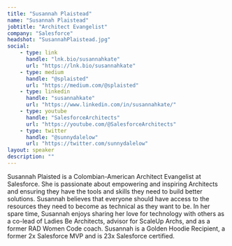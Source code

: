```yaml
---
title: "Susannah Plaistead"
name: "Susannah Plaistead"
jobtitle: "Architect Evangelist"
company: "Salesforce"
headshot: "SusannahPlaistead.jpg"
social:
    - type: link
      handle: "lnk.bio/susannahkate"
      url: "https://lnk.bio/susannahkate"
    - type: medium
      handle: "@splaisted"
      url: "https://medium.com/@splaisted"
    - type: linkedin
      handle: "susannahkate"
      url: "https://www.linkedin.com/in/susannahkate/"
    - type: youtube
      handle: "SalesforceArchitects"
      url: "https://youtube.com/@SalesforceArchitects"
    - type: twitter
      handle: "@sunnydalelow"
      url: "https://twitter.com/sunnydalelow"
layout: speaker
description: ""
---
```


Susannah Plaisted is a Colombian-American Architect Evangelist at Salesforce. She is passionate about empowering and inspiring Architects and ensuring they have the tools and skills they need to build better solutions. Susannah believes that everyone should have access to the resources they need to become as technical as they want to be. In her spare time, Susannah enjoys sharing her love for technology with others as a co-lead of Ladies Be Architects, advisor for ScaleUp Archs, and as a former RAD Women Code coach. Susannah is a Golden Hoodie Recipient, a former 2x Salesforce MVP and is 23x Salesforce certified.
